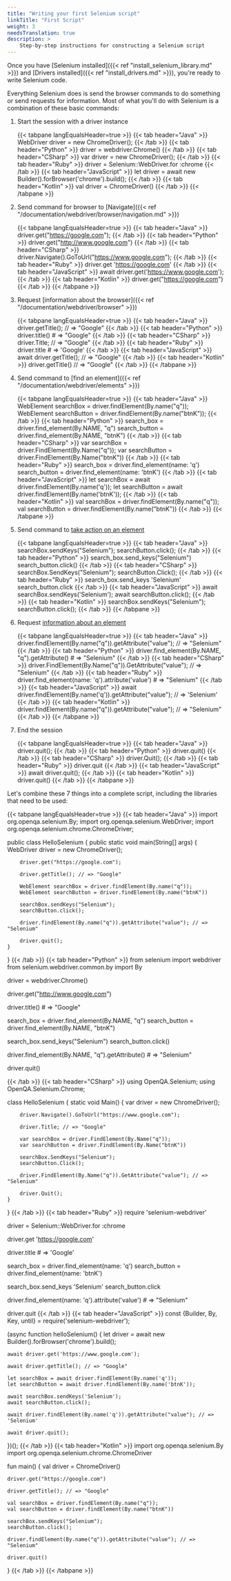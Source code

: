 ```yaml
---
title: "Writing your first Selenium script"
linkTitle: "First Script"
weight: 3
needsTranslation: true
description: >
    Step-by-step instructions for constructing a Selenium script
---
```


Once you have [Selenium installed]({{< ref "install_selenium_library.md" >}}) and
[Drivers installed]({{< ref "install_drivers.md" >}}), you're ready to write Selenium code.

Everything Selenium does is send the browser commands to do something or send requests for information.
Most of what you'll do with Selenium is a combination of these basic commands:

1. Start the session with a driver instance

   {{< tabpane langEqualsHeader=true >}}
   {{< tab header="Java" >}}
   WebDriver driver = new ChromeDriver();
   {{< /tab >}}
   {{< tab header="Python" >}}
   driver = webdriver.Chrome()
   {{< /tab >}}
   {{< tab header="CSharp" >}}
   var driver = new ChromeDriver();
   {{< /tab >}}
   {{< tab header="Ruby" >}}
   driver = Selenium::WebDriver.for :chrome
   {{< /tab >}}
   {{< tab header="JavaScript" >}}
   let driver = await new Builder().forBrowser('chrome').build();
   {{< /tab >}}
   {{< tab header="Kotlin" >}}
   val driver = ChromeDriver()
   {{< /tab >}}
   {{< /tabpane >}}

2. Send command for browser to [Navigate]({{< ref "/documentation/webdriver/browser/navigation.md" >}})

    {{< tabpane langEqualsHeader=true >}}
    {{< tab header="Java" >}}
    driver.get("https://google.com");
    {{< /tab >}}
    {{< tab header="Python" >}}
    driver.get("http://www.google.com")
    {{< /tab >}}
    {{< tab header="CSharp" >}}
    driver.Navigate().GoToUrl("https://www.google.com");
    {{< /tab >}}
    {{< tab header="Ruby" >}}
    driver.get 'https://google.com'
    {{< /tab >}}
    {{< tab header="JavaScript" >}}
    await driver.get('https://www.google.com');
    {{< /tab >}}
    {{< tab header="Kotlin" >}}
    driver.get("https://google.com")
    {{< /tab >}}
    {{< /tabpane >}}

3. Request [information about the browser]({{< ref "/documentation/webdriver/browser" >}})

    {{< tabpane langEqualsHeader=true >}}
    {{< tab header="Java" >}}
    driver.getTitle(); // => "Google"
    {{< /tab >}}
    {{< tab header="Python" >}}
    driver.title() # => "Google"
    {{< /tab >}}
    {{< tab header="CSharp" >}}
    driver.Title; // => "Google"
    {{< /tab >}}
    {{< tab header="Ruby" >}}
    driver.title # => 'Google'
    {{< /tab >}}
    {{< tab header="JavaScript" >}}
    await driver.getTitle(); // => "Google"
    {{< /tab >}}
    {{< tab header="Kotlin" >}}
    driver.getTitle() // => "Google"
    {{< /tab >}}
    {{< /tabpane >}}

4. Send command to [find an element]({{< ref "/documentation/webdriver/elements" >}})

    {{< tabpane langEqualsHeader=true >}}
    {{< tab header="Java" >}}
    WebElement searchBox = driver.findElement(By.name("q"));
    WebElement searchButton = driver.findElement(By.name("btnK"));
    {{< /tab >}}
    {{< tab header="Python" >}}
    search_box = driver.find_element(By.NAME, "q")
    search_button = driver.find_element(By.NAME, "btnK")
    {{< /tab >}}
    {{< tab header="CSharp" >}}
    var searchBox = driver.FindElement(By.Name("q"));
    var searchButton = driver.FindElement(By.Name("btnK"))
    {{< /tab >}}
    {{< tab header="Ruby" >}}
    search_box = driver.find_element(name: 'q')
    search_button = driver.find_element(name: 'btnK')
    {{< /tab >}}
    {{< tab header="JavaScript" >}}
    let searchBox = await driver.findElement(By.name('q'));
    let searchButton = await driver.findElement(By.name('btnK'));
    {{< /tab >}}
    {{< tab header="Kotlin" >}}
    val searchBox = driver.findElement(By.name("q"));
    val searchButton = driver.findElement(By.name("btnK"))
    {{< /tab >}}
    {{< /tabpane >}}

5. Send command to [take action on an element]()

    {{< tabpane langEqualsHeader=true >}}
    {{< tab header="Java" >}}
    searchBox.sendKeys("Selenium");
    searchButton.click();
    {{< /tab >}}
    {{< tab header="Python" >}}
    search_box.send_keys("Selenium")
    search_button.click()
    {{< /tab >}}
    {{< tab header="CSharp" >}}
    searchBox.SendKeys("Selenium");
    searchButton.Click();
    {{< /tab >}}
    {{< tab header="Ruby" >}}
    search_box.send_keys 'Selenium'
    search_button.click
    {{< /tab >}}
    {{< tab header="JavaScript" >}}
    await searchBox.sendKeys('Selenium');
    await searchButton.click();
    {{< /tab >}}
    {{< tab header="Kotlin" >}}
    searchBox.sendKeys("Selenium");
    searchButton.click();
    {{< /tab >}}
    {{< /tabpane >}}

6. Request [information about an element]()

    {{< tabpane langEqualsHeader=true >}}
    {{< tab header="Java" >}}
    driver.findElement(By.name("q")).getAttribute("value"); // => "Selenium"
    {{< /tab >}}
    {{< tab header="Python" >}}
    driver.find_element(By.NAME, "q").getAttribute() # => "Selenium"
    {{< /tab >}}
    {{< tab header="CSharp" >}}
    driver.FindElement(By.Name("q")).GetAttribute("value"); // => "Selenium"
    {{< /tab >}}
    {{< tab header="Ruby" >}}
    driver.find_element(name: 'q').attribute('value') # => "Selenium"
    {{< /tab >}}
    {{< tab header="JavaScript" >}}
    await driver.findElement(By.name('q')).getAttribute("value"); // => 'Selenium'
    {{< /tab >}}
    {{< tab header="Kotlin" >}}
    driver.findElement(By.name("q")).getAttribute("value"); // => "Selenium"
    {{< /tab >}}
    {{< /tabpane >}}

7. End the session 

    {{< tabpane langEqualsHeader=true >}}
    {{< tab header="Java" >}}
    driver.quit();
    {{< /tab >}}
    {{< tab header="Python" >}}
    driver.quit()
    {{< /tab >}}
    {{< tab header="CSharp" >}}
    driver.Quit();
    {{< /tab >}}
    {{< tab header="Ruby" >}}
    driver.quit
    {{< /tab >}}
    {{< tab header="JavaScript" >}}
    await driver.quit();
    {{< /tab >}}
    {{< tab header="Kotlin" >}}
    driver.quit()
    {{< /tab >}}
    {{< /tabpane >}}

Let's combine these 7 things into a complete script, including the libraries that need to be used:

{{< tabpane langEqualsHeader=true >}}
{{< tab header="Java" >}}
import org.openqa.selenium.By;
import org.openqa.selenium.WebDriver;
import org.openqa.selenium.chrome.ChromeDriver;

public class HelloSelenium {
    public static void main(String[] args) {
        WebDriver driver = new ChromeDriver();

        driver.get("https://google.com");
        
        driver.getTitle(); // => "Google"

        WebElement searchBox = driver.findElement(By.name("q"));
        WebElement searchButton = driver.findElement(By.name("btnK"))
        
        searchBox.sendKeys("Selenium");
        searchButton.click();

        driver.findElement(By.name("q")).getAttribute("value"); // => "Selenium"

        driver.quit();
    }
}
{{< /tab >}}
{{< tab header="Python" >}}
from selenium import webdriver
from selenium.webdriver.common.by import By


driver = webdriver.Chrome()

driver.get("http://www.google.com")

driver.title() # => "Google"

search_box = driver.find_element(By.NAME, "q")
search_button = driver.find_element(By.NAME, "btnK")

search_box.send_keys("Selenium")
search_button.click()

driver.find_element(By.NAME, "q").getAttribute() # => "Selenium"

driver.quit()

{{< /tab >}}
{{< tab header="CSharp" >}}
using OpenQA.Selenium;
using OpenQA.Selenium.Chrome;

class HelloSelenium {
    static void Main() {
        var driver = new ChromeDriver();

        driver.Navigate().GoToUrl("https://www.google.com");

        driver.Title; // => "Google"

        var searchBox = driver.FindElement(By.Name("q"));
        var searchButton = driver.FindElement(By.Name("btnK"))

        searchBox.SendKeys("Selenium");
        searchButton.Click();

        driver.FindElement(By.Name("q")).GetAttribute("value"); // => "Selenium"

        driver.Quit();
    }
}
{{< /tab >}}
{{< tab header="Ruby" >}}
require 'selenium-webdriver'

driver = Selenium::WebDriver.for :chrome

driver.get 'https://google.com'

driver.title # => 'Google'

search_box = driver.find_element(name: 'q')
search_button = driver.find_element(name: 'btnK')

search_box.send_keys 'Selenium'
search_button.click

driver.find_element(name: 'q').attribute('value') # => "Selenium"

driver.quit
{{< /tab >}}
{{< tab header="JavaScript" >}}
const {Builder, By, Key, until} = require('selenium-webdriver');

(async function helloSelenium() {
    let driver = await new Builder().forBrowser('chrome').build();

    await driver.get('https://www.google.com');

    await driver.getTitle(); // => "Google"

    let searchBox = await driver.findElement(By.name('q'));
    let searchButton = await driver.findElement(By.name('btnK'));

    await searchBox.sendKeys('Selenium');
    await searchButton.click();

    await driver.findElement(By.name('q')).getAttribute("value"); // => 'Selenium'

    await driver.quit();
})();
{{< /tab >}}
{{< tab header="Kotlin" >}}
import org.openqa.selenium.By
import org.openqa.selenium.chrome.ChromeDriver

fun main() {
    val driver = ChromeDriver()

    driver.get("https://google.com")

    driver.getTitle(); // => "Google"

    val searchBox = driver.findElement(By.name("q"));
    val searchButton = driver.findElement(By.name("btnK"))

    searchBox.sendKeys("Selenium");
    searchButton.click();

    driver.findElement(By.name("q")).getAttribute("value"); // => "Selenium"

    driver.quit()
}
{{< /tab >}}
{{< /tabpane >}}
